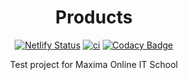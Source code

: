 <h1 align="center">
Products
</h1>

<div align="center">

[![Netlify Status](https://api.netlify.com/api/v1/badges/756c62e8-507f-4e25-9efb-f99910e38265/deploy-status)](https://app.netlify.com/sites/mxm-products/deploys)
[![ci](https://github.com/ivankprod/mxm-products/actions/workflows/ci.yml/badge.svg)](https://github.com/ivankprod/mxm-products/actions/workflows/ci.yml)
[![Codacy Badge](https://app.codacy.com/project/badge/Grade/91fd4d9359d94ababf400cbef235a90c)](https://app.codacy.com/gh/ivankprod/mxm-products/dashboard?utm_source=gh&utm_medium=referral&utm_content=&utm_campaign=Badge_grade)

</div>

<div align="center">

Test project for Maxima Online IT School

</div>

